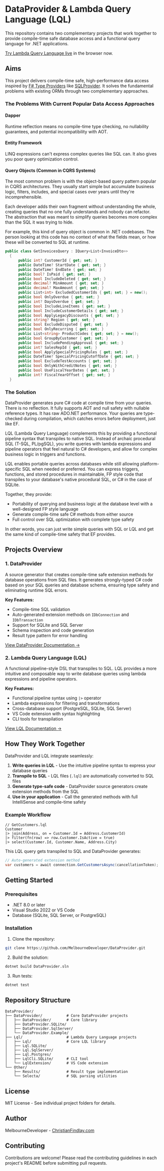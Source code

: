 # DataProvider & Lambda Query Language (LQL)

This repository contains two complementary projects that work together to provide compile-time safe database access and a functional query language for .NET applications.

[Try Lambda Query Language live](https://melbournedeveloper.github.io/DataProvider/#playground) in the browser now.

## Aims

This project delivers compile-time safe, high-performance data access inspired by [F# Type Providers](https://learn.microsoft.com/en-us/dotnet/fsharp/tutorials/type-providers/) like [SQLProvider](https://fsprojects.github.io/SQLProvider/). It solves the fundamental problems with existing ORMs through two complementary approaches.

### The Problems With Current Popular Data Access Approaches

#### Dapper
Runtime reflection means no compile-time type checking, no nullability guarantees, and potential incompatibility with AOT.

#### Entity Framework
LINQ expressions can't express complex queries like SQL can. It also gives you poor query optimization control.

#### Query Objects (Common in CQRS Systems)
The most common problem is with the object-based query pattern popular in CQRS architectures. They usually start simple but accumulate business logic, filters, includes, and special cases over years until they're incomprehensible. 

Each developer adds their own fragment without understanding the whole, creating queries that no one fully understands and nobody can refactor. The abstraction that was meant to simplify queries becomes more complex than the SQL it was trying to hide. 

For example, this kind of query object is common in .NET codebases. The person looking at this code has no context of what the fields mean, or how these will be converted to SQL at runtime. 

```csharp
public class GetInvoicesQuery : IQuery<List<InvoiceDto>>
  {
      public int? CustomerId { get; set; }
      public DateTime? StartDate { get; set; }
      public DateTime? EndDate { get; set; }
      public bool? IsPaid { get; set; }
      public bool IncludeDeleted { get; set; }
      public decimal? MinAmount { get; set; }
      public decimal? MaxAmount { get; set; }
      public List<int> ExcludedCustomerIds { get; set; } = new();
      public bool OnlyOverdue { get; set; }
      public int? DaysOverdue { get; set; }
      public bool IncludeLineItems { get; set; }
      public bool IncludeCustomerDetails { get; set; }
      public bool ApplyLegacyDiscounts { get; set; }
      public string? Region { get; set; }
      public bool ExcludeDisputed { get; set; }
      public bool OnlyRecurring { get; set; }
      public List<string> ProductCodes { get; set; } = new();
      public bool GroupByCustomer { get; set; }
      public bool IncludePendingApproval { get; set; }
      public int? SalesRepId { get; set; }
      public bool ApplySpecialPricingRules { get; set; }
      public DateTime? SpecialPricingCutoffDate { get; set; }
      public bool ExcludeTestAccounts { get; set; }
      public bool OnlyWithCreditNotes { get; set; }
      public bool UseFiscalYearDates { get; set; }
      public int? FiscalYearOffset { get; set; }
  }
```

### The Solution

DataProvider generates pure C# code at compile time from your queries. There is no reflection. It fully supports AOT and null safety with nullable reference types. It has raw ADO.NET performance. Your queries are type-checked during compilation, which catches errors before deployment, just like EF.

LQL (Lambda Query Language) complements this by providing a functional pipeline syntax that transpiles to native SQL. Instead of archaic procedural SQL (T-SQL, PL/pgSQL), you write queries with lambda expressions and pipeline operators that feel natural to C# developers, and allow for complex business logic in triggers and functions.

LQL enables portable queries across databases while still allowing platform-specific SQL when needed or preferred. You can express triggers, functions, and stored procedures in maintainable, FP style code that transpiles to your database's native procedural SQL, or C# in the case of SQLite.

Together, they provide:
- Portability of querying and business logic at the database level with a well-designed FP style language
- Generate compile-time safe C# methods from either source
- Full control over SQL optimization with complete type safety

In other words, you can just write simple queries with SQL or LQL and get the same kind of compile-time safety that EF provides.

## Projects Overview

### 1. DataProvider
A source generator that creates compile-time safe extension methods for database operations from SQL files. It generates strongly-typed C# code based on your SQL queries and database schema, ensuring type safety and eliminating runtime SQL errors.

**Key Features:**
- Compile-time SQL validation
- Auto-generated extension methods on `IDbConnection` and `IDbTransaction`
- Support for SQLite and SQL Server
- Schema inspection and code generation
- Result type pattern for error handling

[View DataProvider Documentation →](./DataProvider/README.md)

### 2. Lambda Query Language (LQL)
A functional pipeline-style DSL that transpiles to SQL. LQL provides a more intuitive and composable way to write database queries using lambda expressions and pipeline operators.

**Key Features:**
- Functional pipeline syntax using `|>` operator
- Lambda expressions for filtering and transformations
- Cross-database support (PostgreSQL, SQLite, SQL Server)
- VS Code extension with syntax highlighting
- CLI tools for transpilation

[View LQL Documentation →](./Lql/README.md)

## How They Work Together

DataProvider and LQL integrate seamlessly:

1. **Write queries in LQL** - Use the intuitive pipeline syntax to express your database queries
2. **Transpile to SQL** - LQL files (`.lql`) are automatically converted to SQL files
3. **Generate type-safe code** - DataProvider source generators create extension methods from the SQL
4. **Use in your application** - Call the generated methods with full IntelliSense and compile-time safety

### Example Workflow

```lql
// GetCustomers.lql
Customer
|> join(Address, on = Customer.Id = Address.CustomerId)
|> filter(fn(row) => row.Customer.IsActive = true)
|> select(Customer.Id, Customer.Name, Address.City)
```

This LQL query gets transpiled to SQL and DataProvider generates:

```csharp
// Auto-generated extension method
var customers = await connection.GetCustomersAsync(cancellationToken);
```

## Getting Started

### Prerequisites
- .NET 8.0 or later
- Visual Studio 2022 or VS Code
- Database (SQLite, SQL Server, or PostgreSQL)

### Installation

1. Clone the repository:
```bash
git clone https://github.com/MelbourneDeveloper/DataProvider.git
```

2. Build the solution:
```bash
dotnet build DataProvider.sln
```

3. Run tests:
```bash
dotnet test
```

## Repository Structure

```
DataProvider/
├── DataProvider/           # Core DataProvider projects
│   ├── DataProvider/       # Core library
│   ├── DataProvider.SQLite/
│   ├── DataProvider.SqlServer/
│   └── DataProvider.Example/
├── Lql/                    # Lambda Query Language projects
│   ├── Lql/                # Core LQL library
│   ├── Lql.SQLite/
│   ├── Lql.SqlServer/
│   ├── Lql.Postgres/
│   ├── LqlCli.SQLite/      # CLI tool
│   └── LqlExtension/       # VS Code extension
└── Other/
    ├── Results/            # Result type implementation
    └── Selecta/            # SQL parsing utilities

```

## License

MIT License - See individual project folders for details.

## Author

MelbourneDeveloper - [ChristianFindlay.com](https://christianfindlay.com)

## Contributing

Contributions are welcome! Please read the contributing guidelines in each project's README before submitting pull requests.